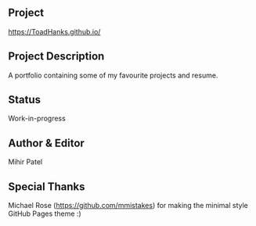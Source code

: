 Project
-------
https://ToadHanks.github.io/

Project Description
-----------------
A portfolio containing some of my favourite projects and resume. 

Status
--------
Work-in-progress

Author & Editor
-------------
Mihir Patel

Special Thanks
--------------
Michael Rose (https://github.com/mmistakes) for making the minimal style GitHub Pages theme :)

